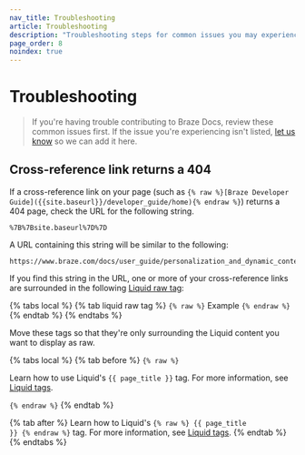 ```yaml
---
nav_title: Troubleshooting
article: Troubleshooting
description: "Troubleshooting steps for common issues you may experience while contributing to Braze Docs."
page_order: 8
noindex: true
---
```


# Troubleshooting

> If you're having trouble contributing to Braze Docs, review these common issues first. If the issue you're experiencing isn't listed, [let us know](https://github.com/braze-inc/braze-docs/issues/new?assignees=&labels=issue&projects=&template=report_an_issue.md&title=) so we can add it here.

## Cross-reference link returns a 404

If a cross-reference link on your page (such as `{% raw %}[Braze Developer Guide]({{site.baseurl}}/developer_guide/home){% endraw %}`) returns a 404 page, check the URL for the following string.

```plaintext
%7B%7Bsite.baseurl%7D%7D
```

A URL containing this string will be similar to the following:

```plaintext
https://www.braze.com/docs/user_guide/personalization_and_dynamic_content/connected_content/%7B%7Bsite.baseurl%7D%7D/user_guide/administrative/app_settings/message_activity_log_tab
```

If you find this string in the URL, one or more of your cross-reference links are surrounded in the following [Liquid raw tag](https://shopify.dev/docs/api/liquid/tags/raw):

{% tabs local %}
{% tab liquid raw tag %}
<code>&#123;% raw %}</code> Example <code>&#123;% endraw %}</code>
{% endtab %}
{% endtabs %}

Move these tags so that they're only surrounding the Liquid content you want to display as raw.

{% tabs local %}
{% tab before %}
<code>&#123;% raw %}</code>

Learn how to use Liquid's <code>&#123;&#123; page_title }}</code> tag. For more information, see [Liquid tags]({{site.baseurl}}/contributing/liquid/).

<code>&#123;% endraw %}</code>
{% endtab %}

{% tab after %}
Learn how to Liquid's <code>&#123;% raw %} &#123;&#123; page_title }} &#123;% endraw %}</code> tag. For more information, see [Liquid tags]({{site.baseurl}}/contributing/liquid/).
{% endtab %}
{% endtabs %}
